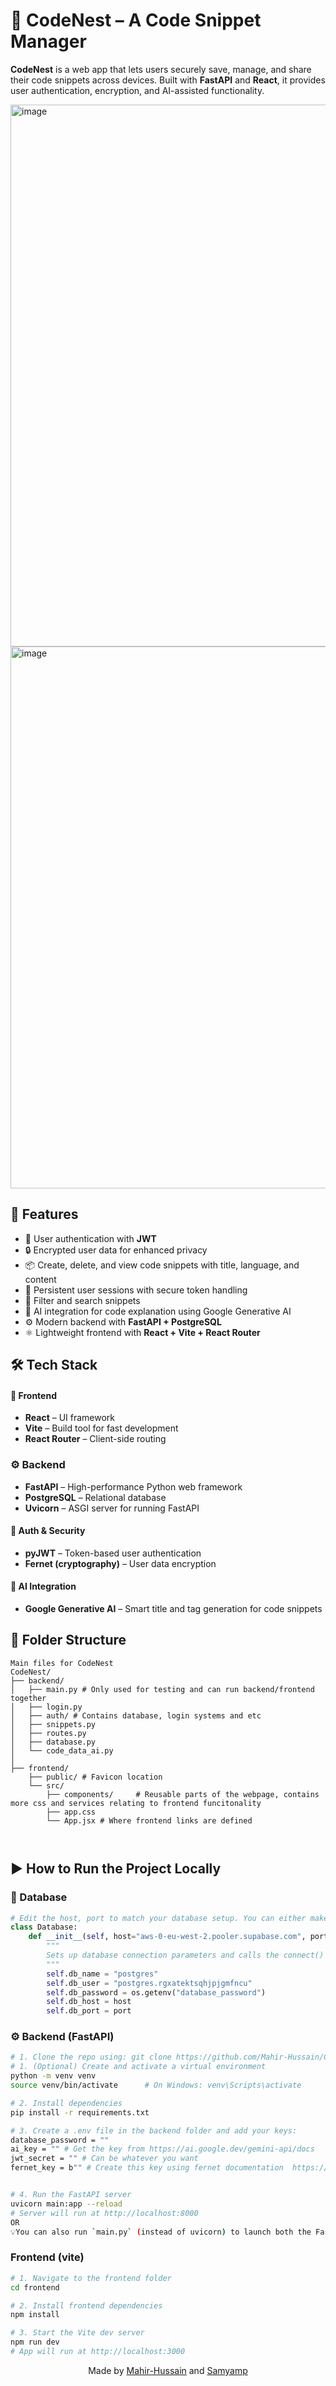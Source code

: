 # 🪹 CodeNest – A Code Snippet Manager

**CodeNest** is a web app that lets users securely save, manage, and share their code snippets across devices. Built with **FastAPI** and **React**, it provides user authentication, encryption, and AI-assisted functionality.

<img width="1896" height="867" alt="image" src="https://github.com/user-attachments/assets/efc235c0-4a22-4593-af7f-c4c565b22da8" />
<img width="1902" height="867" alt="image" src="https://github.com/user-attachments/assets/4231551a-6f01-4b99-abd0-5cee23c4d681" />


## 🚀 Features

- 🔐 User authentication with **JWT**
- 🔒 Encrypted user data for enhanced privacy
- 📦 Create, delete, and view code snippets with title, language, and content
- 🧠 Persistent user sessions with secure token handling
- 🧹 Filter and search snippets
- 🤖 AI integration for code explanation using Google Generative AI
- ⚙️ Modern backend with **FastAPI + PostgreSQL**
- ⚛️ Lightweight frontend with **React + Vite + React Router**



## 🛠️ Tech Stack

#### 🧩 Frontend
- **React** – UI framework  
- **Vite** – Build tool for fast development  
- **React Router** – Client-side routing

### ⚙️ Backend
- **FastAPI** – High-performance Python web framework  
- **PostgreSQL** – Relational database  
- **Uvicorn** – ASGI server for running FastAPI

#### 🔐 Auth & Security
- **pyJWT** – Token-based user authentication  
- **Fernet (cryptography)** – User data encryption

#### 🤖 AI Integration
- **Google Generative AI** – Smart title and tag generation for code snippets


## 📁 Folder Structure

```
Main files for CodeNest
CodeNest/
├── backend/
│   ├── main.py # Only used for testing and can run backend/frontend together
│   ├── login.py
│   ├── auth/ # Contains database, login systems and etc
│   ├── snippets.py
│   ├── routes.py
│   ├── database.py
│   └── code_data_ai.py
│
├── frontend/
    ├── public/ # Favicon location
    └── src/
        ├── components/     # Reusable parts of the webpage, contains more css and services relating to frontend funcitonality
        ├── app.css
        └── App.jsx # Where frontend links are defined



```

## ▶️ How to Run the Project Locally

### 💾 Database

```python
# Edit the host, port to match your database setup. You can either make a supabase account like done so below OR run a database locally.
class Database:
    def __init__(self, host="aws-0-eu-west-2.pooler.supabase.com", port="5432"):
        """
        Sets up database connection parameters and calls the connect() method.
        """
        self.db_name = "postgres"
        self.db_user = "postgres.rgxatektsqhjpjgmfncu"
        self.db_password = os.getenv("database_password")
        self.db_host = host
        self.db_port = port
```

### ⚙️ Backend (FastAPI)

```bash
# 1. Clone the repo using: git clone https://github.com/Mahir-Hussain/CodeNest.git
# 1. (Optional) Create and activate a virtual environment
python -m venv venv
source venv/bin/activate      # On Windows: venv\Scripts\activate

# 2. Install dependencies
pip install -r requirements.txt

# 3. Create a .env file in the backend folder and add your keys:
database_password = ""
ai_key = "" # Get the key from https://ai.google.dev/gemini-api/docs
jwt_secret = "" # Can be whatever you want
fernet_key = b"" # Create this key using fernet documentation  https://cryptography.io/en/latest/fernet/#using-the-key


# 4. Run the FastAPI server
uvicorn main:app --reload
# Server will run at http://localhost:8000
OR
💡You can also run `main.py` (instead of uvicorn) to launch both the FastAPI server and the React frontend using subprocess — helpful for development or demo purposes.
```
### Frontend (vite)
```bash
# 1. Navigate to the frontend folder
cd frontend

# 2. Install frontend dependencies
npm install

# 3. Start the Vite dev server
npm run dev
# App will run at http://localhost:3000
```

<!-- Centered section at the bottom -->
<p align="center">
  Made by <a href="https://github.com/Mahir-Hussain">Mahir-Hussain</a> and <a href="https://github.com/samyamp">Samyamp</a>  
  <br>
</p>

